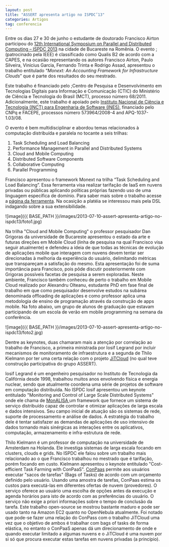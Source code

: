 ```yaml
---
layout: post
title: "ASSERT apresenta artigo no ISPDC’13"
categories: Artigos
tag: conferencia
---
```


Entre os dias 27 e 30 de junho o estudante de doutorado Francisco Airton participou do [12th International Symposium on Parallel and Distributed Computing – ISPDC 2013](http://ispdc.hpc.pub.ro/) na cidade de Bucareste na Romênia. O evento ;(patrocinado pela IEEE) é classificado como Qualis B2 de acordo com a CAPES, e na ocasião representando os autores Francisco Airton, Paulo Silveira, Vinicius Garcia, Fernando Trinta e Rodrigo Assad, apresentou o trabalho entitulado “_Monext: An Accounting Framework for Infrastructure Clouds_” que é parte dos resultados do seu mestrado.

Este trabalho é financiado pelo ;Centro de Pesquisa e Desenvolvimento em Tecnologias Digitais para Informação e Comunicação (CTIC) do Ministério de Ciência e Tecnologia do Brasil (MCT), processo número 68/2011. Adicionalmente, este trabalho é apoiado pelo [Instituto Nacional de Ciência e Tecnologia (INCT) para Engenharia de Software (INES)](http://www.ines.org.br/), financiado pelo CNPq e FACEPE, processos número 573964/2008-4 and APQ-1037-1.03/08.

O evento é bem multidisciplinar e abordou temas relacionados à computação distribuída e paralela no tocante a seis trilhas:

1.  Task Scheduling and Load Balancing
2.  Performance Management in Parallel and Distributed Systems
3.  Cloud and Mobile Computing
4.  Distributed Software Components
5.  Collaborative Computing
6.  Parallel Programming

Francisco apresentou o framework Monext na trilha “Task Scheduling and Load Balancing”. Essa ferramenta visa realizar tarifação de IaaS em nuvens privadas ou públicas aplicando políticas próprias fazendo uso de uma linguagem específica de domínio. Para saber mais sobre o trabalho acesse a [página da ferramenta](http://cin.ufpe.br/~faps/monext/). Na ocasição a platéia se interessou mais pela DSL indagando sobre a sua extensibilidade.

![image]({{ BASE_PATH }}/images/2013-07-10-assert-apresenta-artigo-no-ispdc13/foto1.jpg)

Na trilha "Cloud and Mobile Computing" o professor pesquisador Dan Grigoras da universidade de Bucareste apresentou o estado da arte e futuras direções em Mobile Cloud (linha de pesquisa na qual Francisco visa seguir atualmente) e defendeu a ideia de que todas as técnicas de evolução de aplicações mobile que interagem com nuvens devem tentar ser direcionadas à melhoria da experiência do usuário, delimitando métricas que transpareçam a satisfação do mesmo. Esta apresentação foi de suma importância para Francisco, pois pôde discutir posteriormente com Grigoras possíveis facetas de pesquisa a serem exploradas. Neste ambiente, Francisco também conheceu de perto o trabalho em Mobile Cloud realizado por Alexandru Olteanu, estudante PhD em fase final de trabalho em que como pesquisador desenvolve estudos na subárea denominada offloading de aplicações e como professor aplica uma metodologia de ensino de programação através da construção de apps mobile. Na foto abaixo, um grupo de alunos de graduação que estavam participando de um escola de verão em mobile programming na semana da conferência.

![image]({{ BASE_PATH }}/images/2013-07-10-assert-apresenta-artigo-no-ispdc13/foto2.jpg)

Dentre as keynotes, duas chamaram mais a atenção por correlação ao trabalho de Francisco, a primeira ministrada por Iosif Legrand por incluir mecanismos de monitoramento de infraestrutura e a segunda de Thilo Kielmann por ter uma certa relação com o projeto [JiTCloud](http://jitclouds.lsd.ufcg.edu.br/site/index.php/en/) (no qual teve construção participativa do grupo ASSERT).

Iosif Legrand é um engenheiro pesquisador no Instituto de Tecnologia da Califórnia desde 1998, trabalhou muitos anos envolvendo física e energia nuclear, sendo que atualmente coordena uma série de projetos de software em computação distribuída. No ISPDC Iosif apresentou um keynote entitulado "Monitoring and Control of Large Scale Distributed Systems" onde ele chama de [MonALISA ](http://monalisa.caltech.edu/monalisa.htm) um framework que fornece um sistema de serviço distribuído capaz de controlar e otimizar aplicações de larga escala e dados intensivos. Seu campo inicial de atuação são os sistemas de rede, suporte de processamento e análise de dados. A estratégia do trabalho dele é tentar satisfazer as demandas de aplicações de uso intensivo de dados tornando mais sinérgicas as interações entre os aplicativos, computação, armazenamento e infra-estrutura de rede.

Thilo Kielmann é um professor de computação na universidade de Amsterdam na Holanda. Ele investiga sistemas de larga escala focando em clusters, clouds e grids. No ISPDC ele falou sobre um trabalho mais relacionado ao o que Francisco trabalhou no mestrado que é tarifação, porém focando em custo. Kielmann apresentou o keynote entitulado "Cost-efficient Task Farming with ConPaaS". [ConPaas](http://www.conpaas.eu/) permite aos usuários executar "sacos de tarefas" (Bags of Tasks) de acordo com um orçamento definido pelo usuário. Usando uma amostra de tarefas, ConPaas estima os custos para executá-las em diferentes ofertas de nuvem (provedores). O serviço oferece ao usuário uma escolha de opções antes da execução e agenda horários para isto de acordo com as preferências do usuário. O serviço não exige a priori informações sobre o tempo de conclusão da tarefa. Este trabalho open-source se mostrou bastante maduro e pode ser usado tanto na Amazon EC2 quanto no OpenNebula atualmente. Foi notado que pode-se fazer uma relação do ConPass com o trabalho JiTCloud uma vez que o objetivo de ambos é trabalhar com bags of tasks de forma elástica, no entanto o ConPaaS apenas dá um direcionamento de onde e quando executar limitado a algumas nuvens e o JiTCloud é uma nuvem por si só que procura executar estas tarefas em nuvens privadas (a princípio).